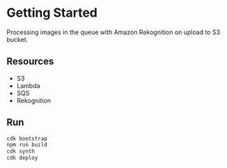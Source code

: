 # Getting Started

Processing images in the queue with Amazon Rekognition on upload to S3 bucket.

## Resources

- S3
- Lambda
- SQS
- Rekognition

## Run

```bash
cdk bootstrap
npm run build
cdk synth
cdk deploy
```
